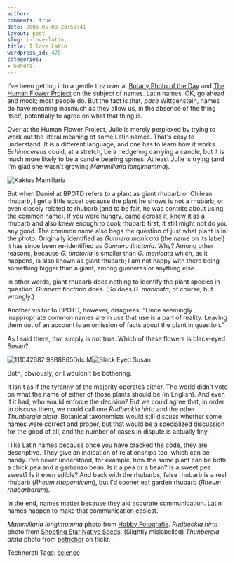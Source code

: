 ```yaml
---
author:
comments: true
date: 2006-05-08 20:59:41
layout: post
slug: i-love-latin
title: I love Latin
wordpress_id: 470
categories:
- General
---
```


I've been getting into a gentle tizz over at [Botany Photo of the Day](http://www.ubcbotanicalgarden.org/potd/2006/05/gunnera_manicata.php) and [The Human Flower Project](http://www.humanflowerproject.com/index.php/weblog/comments/793/) on the subject of names. Latin names. OK, go ahead and mock; most people do. But the fact is that, _pace_ Wittgenstein, names do have meaning inasmuch as they allow us, in the absence of the thing itself, potentially to agree on what that thing is.

Over at the Human Flower Project, Julie is merely perplexed by trying to work out the literal meaning of some Latin names. That's easy to understand. It is a different language, and one has to learn how it works. _Echinocereus_ could, at a stretch, be a hedgehog carrying a candle, but it is much more likely to be a candle bearing spines. At least Julie is trying (and I'm glad she wasn't growing _Mammillaria longimamma_).

![Kaktus Mamillaria](/uploads/2006/05/kaktus_mamillaria.jpg)

But when Daniel at BPOTD refers to a plant as giant rhubarb or Chilean rhubarb, I get a little upset because the plant he shows is not a rhubarb, or even closely related to rhubarb (and to be fair, he was contrite about using the common name). If you were hungry, came across it, knew it as a rhubarb and also knew enough to cook rhubarb first, it still might not do you any good. The common name also begs the question of just what plant is in the photo. Originally identified as _Gunnera manicata_ (the name on its label) it has since been re-identified as _Gunnera tinctoria_. Why? Among other reasons, because _G. tinctoria_ is smaller than _G. manicata_ which, as it happens, is also known as giant rhubarb; I am not happy with there being something bigger than a giant, among  gunneras or anything else.

In other words, giant rhubarb does nothing to identify the plant species in question. _Gunnera tinctoria_ does. (So does _G. manicata_, of course, but wrongly.)

Another visitor to BPOTD, however, disagrees: "Once seemingly inappropriate common names are in use that use is a part of reality. Leaving them out of an account is an omission of facts about the plant in question."

As I said there, that simply is not true. Which of these flowers is black-eyed Susan?

![111042687 98B8B65Ddc M](/uploads/2006/05/111042687_98b8b65ddc_m.jpg)![Black Eyed Susan](/uploads/2006/05/Black%20Eyed%20Susan.jpg)

Both, obviously, or I wouldn't be bothering.

It isn't as if the tyranny of the majority operates either. The world didn't vote on what the name of either of those plants should be (in English). And even if it had, who would enforce the decision? But we could agree that, in order to discuss them, we could call one _Rudbeckia hirta_ and the other _Thunbergia alata_. Botanical taxonomists would still discuss whether some names were correct and proper, but that would be a specialized discussion for the good of all, and the number of cases in dispute is actually tiny.

I like Latin names because once you have cracked the code, they are descriptive. They give an indication of relationships too, which can be handy. I've never understood, for example, how the same plant can be both a chick pea and a garbanzo bean. Is it a pea or a bean? Is a sweet pea sweet? Is it even edible? And back with the rhubarbs, false rhubarb is a real rhubarb (_Rheum rhaponticum_), but I'd sooner eat garden rhubarb (_Rheum rhabarbarum_).

In the end, names matter because they aid accurate communication. Latin names happen to make that communication easiest.

_Mammillaria longimamma_ photo from [Hobby Fotografie](http://www.photohomepage.de/galerien_naturfotografie_kakteen_mammillaria_longimamma.htm). _Rudbeckia hirta_ photo from [Shooting Star Native Seeds](http://www.shootingstarnativeseed.com/photo.htm). (Slightly mislabelled) _Thunbergia alata_ photo from [petrichor](http://www.flickr.com/photos/petrichor/) on flickr.



Technorati Tags: [science](http://www.technorati.com/tag/science)




